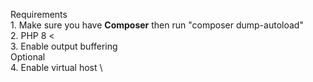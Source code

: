 Requirements\
    1. Make sure you have **Composer** then run "composer dump-autoload"\
    2. PHP 8 <   
    3. Enable output buffering \
    Optional\
    4. Enable virtual host \
